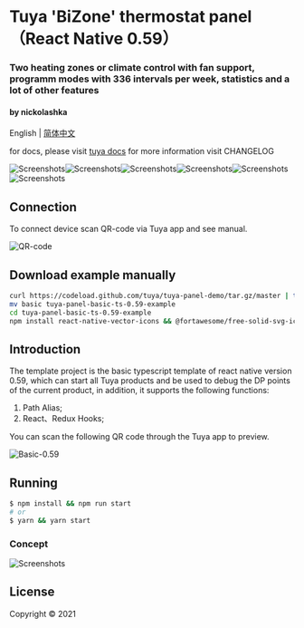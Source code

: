 # Tuya 'BiZone' thermostat panel（React Native 0.59）

### Two heating zones or climate control with fan support, programm modes with 336 intervals per week, statistics and a lot of other features

#### by nickolashka

English | [简体中文](./README-zh_CN.md)

for docs, please visit [tuya docs](https://docs.tuya.com)
for more information visit CHANGELOG

![Screenshots](https://github.com/nickolasdzemian/res/blob/main/blobs/3sex_first.jpg)![Screenshots](https://github.com/nickolasdzemian/res/blob/main/blobs/2sex3_cli.jpg)![Screenshots](https://github.com/nickolasdzemian/res/blob/main/blobs/2sex3_zone.jpg)![Screenshots](https://github.com/nickolasdzemian/res/blob/main/blobs/2sex3_set_zm.jpg)![Screenshots](https://github.com/nickolasdzemian/res/blob/main/blobs/2sex_screen_chart.jpg)![Screenshots](https://github.com/nickolasdzemian/res/blob/main/blobs/2sex3_stat-iOS.jpg)

## Connection

To connect device scan QR-code via Tuya app and see manual.

![QR-code](https://github.com/nickolasdzemian/res/blob/main/blobs/2sexQRconn.jpg)

## Download example manually

```bash
curl https://codeload.github.com/tuya/tuya-panel-demo/tar.gz/master | tar -xz --strip=2 tuya-panel-demo-master/examples/basic-ts-0.59
mv basic tuya-panel-basic-ts-0.59-example
cd tuya-panel-basic-ts-0.59-example
npm install react-native-vector-icons && @fortawesome/free-solid-svg-icons && @fortawesome/react-native-fontawesome
```

## Introduction

The template project is the basic typescript template of react native version 0.59, which can start all Tuya products and be used to debug the DP points of the current product, in addition, it supports the following functions:

1. Path Alias;
2. React、Redux Hooks;

You can scan the following QR code through the Tuya app to preview.

![Basic-0.59](https://images.tuyacn.com/rms-static/91fab3d0-392d-11eb-8584-77b31b3e78b8-1607415345037.png?tyName=basic-0.59.png)

## Running

```bash
$ npm install && npm run start
# or
$ yarn && yarn start
```

### Concept

![Screenshots](https://github.com/nickolasdzemian/res/blob/main/blobs/2sex3_concept.jpg)

## License

Copyright © 2021
